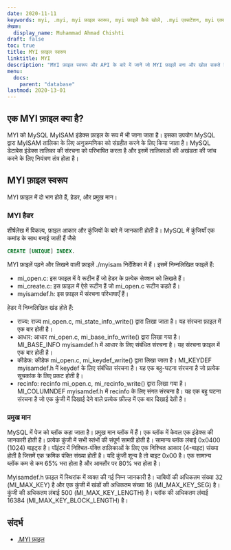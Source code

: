 ```yaml
---
date: 2020-11-11
keywords: myi, .myi, myi फ़ाइल स्वरूप, myi फ़ाइलें कैसे खोलें, .myi एक्सटेंशन, myi एक्सटेंशन
लेखक:
  display_name: Muhammad Ahmad Chishti
draft: false
toc: true
title: MYI फ़ाइल स्वरूप
linktitle: MYI
description: "MYI फ़ाइल स्वरूप और API के बारे में जानें जो MYI फ़ाइलें बना और खोल सकते हैं।"
menu:
  docs:
    parent: "database"
lastmod: 2020-13-01
---
```


## एक MYI फ़ाइल क्या है? ##

MYI को MySQL MyISAM इंडेक्स फ़ाइल के रूप में भी जाना जाता है। इसका उपयोग MySQL द्वारा MyISAM तालिका के लिए अनुक्रमणिका को संग्रहीत करने के लिए किया जाता है। MySQL डेटाबेस इंडेक्स तालिका की संरचना को परिभाषित करता है और इसमें तालिकाओं की अखंडता की जांच करने के लिए नियंत्रण तंत्र होता है।

## MYI फ़ाइल स्वरूप ##

MYI फ़ाइल में दो भाग होते हैं, हेडर, और प्रमुख मान।

### MYI हैडर ###

शीर्षलेख में विकल्प, फ़ाइल आकार और कुंजियों के बारे में जानकारी होती है। MySQL में कुंजियाँ एक कमांड के साथ बनाई जाती हैं जैसे

```sql
CREATE [UNIQUE] INDEX.
```

MYI फ़ाइलें पढ़ने और लिखने वाली फ़ाइलें ./myisam निर्देशिका में हैं। इसमें निम्नलिखित फाइलें हैं:

- mi_open.c: इस फाइल में वे रूटीन हैं जो हेडर के प्रत्येक सेक्शन को लिखते हैं।
- mi_create.c: इस फ़ाइल में ऐसे रूटीन हैं जो mi_open.c रूटीन कहते हैं।
- myisamdef.h: इस फ़ाइल में संरचना परिभाषाएँ हैं।

हेडर में निम्नलिखित खंड होते हैं:

- राज्य: राज्य mi_open.c, mi_state_info_write() द्वारा लिखा जाता है। यह संरचना फ़ाइल में एक बार होती है।
- आधार: आधार mi_open.c, mi_base_info_write() द्वारा लिखा गया है। MI_BASE_INFO myisamdef.h में आधार के लिए संबंधित संरचना है। यह संरचना फ़ाइल में एक बार होती है।
- कीडेफ: कीडेफ mi_open.c, mi_keydef_write() द्वारा लिखा जाता है। MI_KEYDEF myisamdef.h में keydef के लिए संबंधित संरचना है। यह एक बहु-घटना संरचना है जो प्रत्येक सूचकांक के लिए प्रकट होती है।
- recinfo: recinfo mi_open.c, mi_recinfo_write() द्वारा लिखा गया है। MI_COLUMNDEF myisamdef.h में recinfo के लिए संगत संरचना है। यह एक बहु घटना संरचना है जो एक कुंजी में दिखाई देने वाले प्रत्येक फ़ील्ड में एक बार दिखाई देती है।

### प्रमुख मान ###

MySQL में पेज को ब्लॉक कहा जाता है। प्रमुख मान ब्लॉक में हैं। एक ब्लॉक में केवल एक इंडेक्स की जानकारी होती है। प्रत्येक कुंजी में सभी स्तंभों की संपूर्ण सामग्री होती है। सामान्य ब्लॉक लंबाई 0x0400 (1024) बाइट्स है। पॉइंटर में निश्चित-पंक्ति तालिकाओं के लिए एक निश्चित आकार (4-बाइट) संख्या होती है जिसमें एक क्रमिक पंक्ति संख्या होती है। यदि कुंजी शून्य है तो बाइट 0x00 है। एक सामान्य ब्लॉक कम से कम 65% भरा होता है और आमतौर पर 80% भरा होता है।

Myisamdef.h फ़ाइल में स्थिरांक में व्यक्त की गई निम्न जानकारी है। चाबियों की अधिकतम संख्या 32 (MI_MAX_KEY) है और एक कुंजी में खंडों की अधिकतम संख्या 16 (MI_MAX_KEY_SEG) है। कुंजी की अधिकतम लंबाई 500 (MI_MAX_KEY_LENGTH) है। ब्लॉक की अधिकतम लंबाई 16384 (MI_MAX_KEY_BLOCK_LENGTH) है।

## संदर्भ ##

- [.MYI फ़ाइल](https://dev.mysql.com/doc/dev/mysql-server/latest/)

